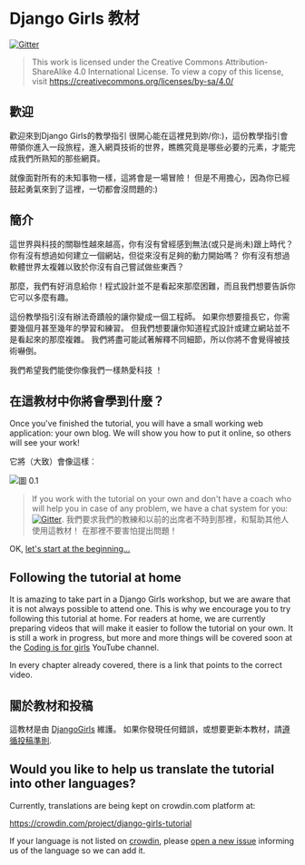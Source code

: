 # Django Girls 教材

[![Gitter](https://badges.gitter.im/DjangoGirls/tutorial.svg)](https://gitter.im/DjangoGirls/tutorial)

> This work is licensed under the Creative Commons Attribution-ShareAlike 4.0 International License. To view a copy of this license, visit https://creativecommons.org/licenses/by-sa/4.0/

## 歡迎

歡迎來到Django Girls的教學指引 很開心能在這裡見到妳/你:)，這份教學指引會帶領你進入一段旅程，進入網頁技術的世界，瞧瞧究竟是哪些必要的元素，才能完成我們所熟知的那些網頁。

就像面對所有的未知事物一樣，這將會是一場冒險！ 但是不用擔心，因為你已經鼓起勇氣來到了這裡，一切都會沒問題的:)

## 簡介

這世界與科技的關聯性越來越高，你有沒有曾經感到無法(或只是尚未)跟上時代？ 你有沒有想過如何建立一個網站，但從來沒有足夠的動力開始嗎？ 你有沒有想過軟體世界太複雜以致於你沒有自己嘗試做些東西？

那麼，我們有好消息給你！程式設計並不是看起來那麼困難，而且我們想要告訴你它可以多麼有趣。

這份教學指引沒有辦法奇蹟般的讓你變成一個工程師。 如果你想要擅長它，你需要幾個月甚至幾年的學習和練習。 但我們想要讓你知道程式設計或建立網站並不是看起來的那麼複雜。 我們將盡可能試著解釋不同細節，所以你將不會覺得被技術嚇倒。

我們希望我們能使你像我們一樣熱愛科技 ！

## 在這教材中你將會學到什麼？

Once you've finished the tutorial, you will have a small working web application: your own blog. We will show you how to put it online, so others will see your work!

它將（大致）會像這樣︰

![圖 0.1](images/application.png)

> If you work with the tutorial on your own and don't have a coach who will help you in case of any problem, we have a chat system for you: [![Gitter](https://badges.gitter.im/DjangoGirls/tutorial.svg)](https://gitter.im/DjangoGirls/tutorial). 我們要求我們的教練和以前的出席者不時到那裡，和幫助其他人使用這教材！ 在那裡不要害怕提出問題！

OK, [let's start at the beginning…](./how_the_internet_works/README.md)

## Following the tutorial at home

It is amazing to take part in a Django Girls workshop, but we are aware that it is not always possible to attend one. This is why we encourage you to try following this tutorial at home. For readers at home, we are currently preparing videos that will make it easier to follow the tutorial on your own. It is still a work in progress, but more and more things will be covered soon at the [Coding is for girls](https://www.youtube.com/channel/UC0hNd2uW8jTR5K3KBzRuG2A/feed) YouTube channel.

In every chapter already covered, there is a link that points to the correct video.

## 關於教材和投稿

這教材是由 [DjangoGirls](https://djangogirls.org/) 維護。 如果你發現任何錯誤，或想要更新本教材，請[遵循投稿準則](https://github.com/DjangoGirls/tutorial/blob/master/README.md).

## Would you like to help us translate the tutorial into other languages?

Currently, translations are being kept on crowdin.com platform at:

https://crowdin.com/project/django-girls-tutorial

If your language is not listed on [crowdin](https://crowdin.com/), please [open a new issue](https://github.com/DjangoGirls/tutorial/issues/new) informing us of the language so we can add it.